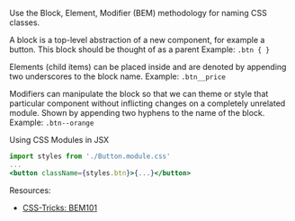 Use the Block, Element, Modifier (BEM) methodology for naming CSS classes.

A block is a top-level abstraction of a new component, for example a button. This block should be thought of as a parent
Example: `.btn { }` 

Elements (child items) can be placed inside and are denoted by appending two underscores to the block name. 
Example: `.btn__price`

Modifiers can manipulate the block so that we can theme or style that particular component without inflicting changes on a completely unrelated module. Shown by appending two hyphens to the name of the block.
Example: `.btn--orange`

Using CSS Modules in JSX
```jsx
import styles from './Button.module.css'
...  
<button className={styles.btn}>{...}</button>
```


Resources:
- [CSS-Tricks: BEM101](https://css-tricks.com/bem-101/)
